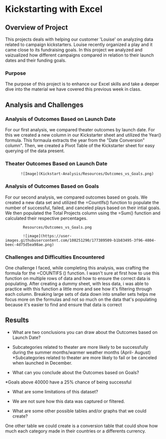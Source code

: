 # Kickstarting with Excel

## Overview of Project

This projects deals with helping our customer 'Louise' on analyzing data related to campaign kickstarters. Louise recently organized a play and it came close to its fundraising goals. In this project we analyzed and vaizualized how different campaigns compared in relation to their launch dates and their funding goals. 

### Purpose

The purpose of this project is to enhance our Excel skills and take a deeper dive into the material we have covered this previous week in class.

## Analysis and Challenges

### Analysis of Outcomes Based on Launch Date

For our first analysis, we compared theater outcomes by launch date. For this we created a new column in our Kickstarter sheet and utilized the Year() formula. This formaula extracts the year from the "Date Conversion" column". Then, we created a Pivot Table of the Kickstarter sheet for easy querying of the data present.

### Theater Outcomes Based on Launch Date

            
           ![Image](Kickstart-Analysis/Resources/Outcomes_vs_Goals.png) 




### Analysis of Outcomes Based on Goals

For our second analysis, we compared outcomes based on goals. We created a new data set and utilized the =CountIfs() function to populate the number of successful, failed, and canceled plays based on their intial goals. We then populated the Total Projects column using the =Sum() function and calculated their respective percentages.




            
            Resources/Outcomes_vs_Goals.png
            
            ![image](https://user-images.githubusercontent.com/108251290/177389509-b1b83495-3f96-4804-beec-4d75d5ea98ae.png)


### Challenges and Difficulties Encountered

One challenge I faced, while completing this analysis, was crafting the formula for the =COUNTIFS () function. I wasn't sure at first how to use this function on multiple rows of data and how to ensure the correct data is populating. After creating a dummy sheet, with less data, i was able to practice with this function a little more and see how it's filtering through each column. Breaking large sets of data down into smaller sets helps me focus more on the formulas and not so much on the data that's populating because it's easier to find and ensure that data is correct

## Results

- What are two conclusions you can draw about the Outcomes based on Launch Date?
* Subcategories related to theater are more likely to be successfully during the summer months/warmer weather months (April- August)
*Subcategories related to theater are more likely to fail or be canceled when launched in December. 

- What can you conclude about the Outcomes based on Goals?

*Goals above 40000 have a 25% chance of being successful 

- What are some limitations of this dataset?

* We are not sure how this data was captured or filtered.

- What are some other possible tables and/or graphs that we could create?

One other table we could create is a conversion table that could show how much each category made in their countries or a differents currency. 



